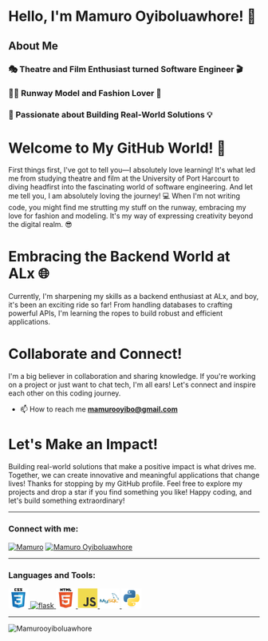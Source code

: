 <h1>Hello, I'm Mamuro Oyiboluawhore! 👋</h1>
<h2>About Me</h2>
<h3> 🎭 Theatre and Film Enthusiast turned Software Engineer 🎬</h3>
<h3>🏃‍♂️ Runway Model and Fashion Lover 🕺</h3>
<h3>🚀 Passionate about Building Real-World Solutions 💡</h3>

<h1>Welcome to My GitHub World! 🌟</h1>

<p>First things first, I've got to tell you—I absolutely love learning! It's what led me from studying theatre and film at the University of Port Harcourt to diving headfirst into the fascinating world of software engineering. And let me tell you, I am absolutely loving the journey! 💻
When I'm not writing code, you might find me strutting my stuff on the runway, embracing my love for fashion and modeling. It's my way of expressing creativity beyond the digital realm. 😎</p>
<h1>Embracing the Backend World at ALx 🌐</h1>
<p> Currently, I'm sharpening my skills as a backend enthusiast at ALx, and boy, it's been an exciting ride so far! From handling databases to crafting powerful APIs, I'm learning the ropes to build robust and efficient applications. </p>
<h1> Collaborate and Connect! </h1>
<p> I'm a big believer in collaboration and sharing knowledge. If you're working on a project or just want to chat tech, I'm all ears! Let's connect and inspire each other on this coding journey. </p>

- 📫 How to reach me **mamurooyibo@gmail.com**
<h1>Let's Make an Impact! </h1>
<p> Building real-world solutions that make a positive impact is what drives me. Together, we can create innovative and meaningful applications that change lives!
Thanks for stopping by my GitHub profile. Feel free to explore my projects and drop a star if you find something you like! Happy coding, and let's build something extraordinary! </p>
<hr>
<h3 align="left">Connect with me:</h3>
<p align="left">
<a href="https://twitter.com/Mamuro17" target="blank"><img align="center" src="https://raw.githubusercontent.com/rahuldkjain/github-profile-readme-generator/master/src/images/icons/Social/twitter.svg" alt="Mamuro" height="30" width="40" /></a>
<a href="https://www.linkedin.com/in/mamuro-oyiboluawhore" target="blank"><img align="center" src="https://raw.githubusercontent.com/rahuldkjain/github-profile-readme-generator/master/src/images/icons/Social/linked-in-alt.svg" alt="Mamuro Oyiboluawhore" height="30" width="40" /></a>
</p>
<hr>

<h3 align="left">Languages and Tools:</h3>
<p align="left"> <a href="https://www.w3schools.com/css/" target="_blank" rel="noreferrer"> <img src="https://raw.githubusercontent.com/devicons/devicon/master/icons/css3/css3-original-wordmark.svg" alt="css3" width="40" height="40"/> </a> <a href="https://flask.palletsprojects.com/" target="_blank" rel="noreferrer"> <img src="https://www.vectorlogo.zone/logos/pocoo_flask/pocoo_flask-icon.svg" alt="flask" width="40" height="40"/> </a> <a href="https://www.w3.org/html/" target="_blank" rel="noreferrer"> <img src="https://raw.githubusercontent.com/devicons/devicon/master/icons/html5/html5-original-wordmark.svg" alt="html5" width="40" height="40"/> </a> <a href="https://developer.mozilla.org/en-US/docs/Web/JavaScript" target="_blank" rel="noreferrer"> <img src="https://raw.githubusercontent.com/devicons/devicon/master/icons/javascript/javascript-original.svg" alt="javascript" width="40" height="40"/> </a> <a href="https://www.mysql.com/" target="_blank" rel="noreferrer"> <img src="https://raw.githubusercontent.com/devicons/devicon/master/icons/mysql/mysql-original-wordmark.svg" alt="mysql" width="40" height="40"/> </a> <a href="https://www.python.org" target="_blank" rel="noreferrer"> <img src="https://raw.githubusercontent.com/devicons/devicon/master/icons/python/python-original.svg" alt="python" width="40" height="40"/> </a> </p>
<hr>
<p><img align="left" src="https://github-readme-stats.vercel.app/api/top-langs?username=Mamurooyiboluawhore&show_icons=true&locale=en&layout=compact" alt="Mamurooyiboluawhore" /></p>
